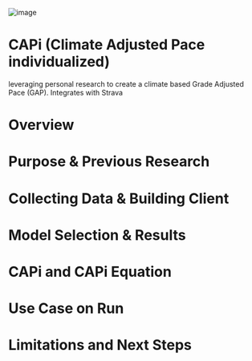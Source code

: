 ![image](https://raw.githubusercontent.com/jbblancojr/CAPi/main/images/cropped_version.png)

# CAPi (Climate Adjusted Pace individualized)
leveraging personal research to create a climate based Grade Adjusted Pace (GAP). Integrates with Strava

# Overview
# Purpose & Previous Research
# Collecting Data & Building Client
# Model Selection & Results
# CAPi and CAPi Equation
# Use Case on Run
# Limitations and Next Steps
